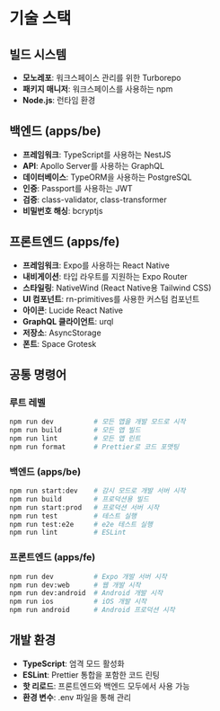 # 기술 스택

## 빌드 시스템

- **모노레포**: 워크스페이스 관리를 위한 Turborepo
- **패키지 매니저**: 워크스페이스를 사용하는 npm
- **Node.js**: 런타임 환경

## 백엔드 (apps/be)

- **프레임워크**: TypeScript를 사용하는 NestJS
- **API**: Apollo Server를 사용하는 GraphQL
- **데이터베이스**: TypeORM을 사용하는 PostgreSQL
- **인증**: Passport를 사용하는 JWT
- **검증**: class-validator, class-transformer
- **비밀번호 해싱**: bcryptjs

## 프론트엔드 (apps/fe)

- **프레임워크**: Expo를 사용하는 React Native
- **내비게이션**: 타입 라우트를 지원하는 Expo Router
- **스타일링**: NativeWind (React Native용 Tailwind CSS)
- **UI 컴포넌트**: rn-primitives를 사용한 커스텀 컴포넌트
- **아이콘**: Lucide React Native
- **GraphQL 클라이언트**: urql
- **저장소**: AsyncStorage
- **폰트**: Space Grotesk

## 공통 명령어

### 루트 레벨

```bash
npm run dev          # 모든 앱을 개발 모드로 시작
npm run build        # 모든 앱 빌드
npm run lint         # 모든 앱 린트
npm run format       # Prettier로 코드 포맷팅
```

### 백엔드 (apps/be)

```bash
npm run start:dev    # 감시 모드로 개발 서버 시작
npm run build        # 프로덕션용 빌드
npm run start:prod   # 프로덕션 서버 시작
npm run test         # 테스트 실행
npm run test:e2e     # e2e 테스트 실행
npm run lint         # ESLint
```

### 프론트엔드 (apps/fe)

```bash
npm run dev          # Expo 개발 서버 시작
npm run dev:web      # 웹 개발 시작
npm run dev:android  # Android 개발 시작
npm run ios          # iOS 개발 시작
npm run android      # Android 프로덕션 시작
```

## 개발 환경

- **TypeScript**: 엄격 모드 활성화
- **ESLint**: Prettier 통합을 포함한 코드 린팅
- **핫 리로드**: 프론트엔드와 백엔드 모두에서 사용 가능
- **환경 변수**: .env 파일을 통해 관리
